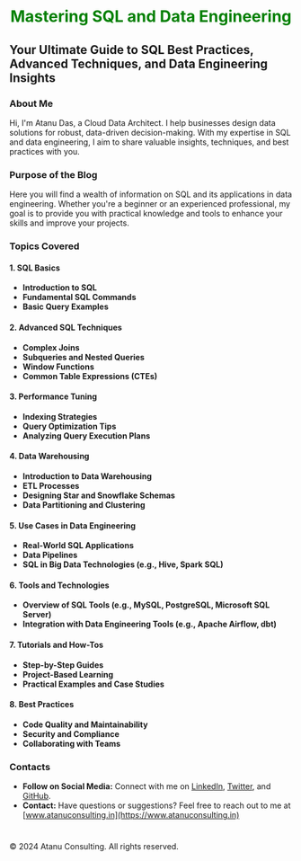 <h1 align="center" style="color:green; font-weight: bold;"> Mastering SQL and Data Engineering </h1>

## Your Ultimate Guide to SQL Best Practices, Advanced Techniques, and Data Engineering Insights

### About Me

Hi, I'm Atanu Das, a Cloud Data Architect. I help businesses design data solutions for robust, data-driven decision-making. With my expertise in SQL and data engineering, I aim to share valuable insights, techniques, and best practices with you.

### Purpose of the Blog

Here you will find a wealth of information on SQL and its applications in data engineering. Whether you're a beginner or an experienced professional, my goal is to provide you with practical knowledge and tools to enhance your skills and improve your projects.

### Topics Covered

#### 1. SQL Basics
  - **Introduction to SQL**
  - **Fundamental SQL Commands**
  - **Basic Query Examples**

#### 2. Advanced SQL Techniques
- **Complex Joins**
- **Subqueries and Nested Queries**
- **Window Functions**
- **Common Table Expressions (CTEs)**

#### 3. Performance Tuning
- **Indexing Strategies**
- **Query Optimization Tips**
- **Analyzing Query Execution Plans**

#### 4. Data Warehousing
- **Introduction to Data Warehousing**
- **ETL Processes**
- **Designing Star and Snowflake Schemas**
- **Data Partitioning and Clustering**

#### 5. Use Cases in Data Engineering
- **Real-World SQL Applications**
- **Data Pipelines**
- **SQL in Big Data Technologies (e.g., Hive, Spark SQL)**

#### 6. Tools and Technologies
- **Overview of SQL Tools (e.g., MySQL, PostgreSQL, Microsoft SQL Server)**
- **Integration with Data Engineering Tools (e.g., Apache Airflow, dbt)**

#### 7. Tutorials and How-Tos
- **Step-by-Step Guides**
- **Project-Based Learning**
- **Practical Examples and Case Studies**

#### 8. Best Practices
- **Code Quality and Maintainability**
- **Security and Compliance**
- **Collaborating with Teams**

### Contacts

- **Follow on Social Media:** Connect with me on [LinkedIn](#), [Twitter](#), and [GitHub](#).
- **Contact:** Have questions or suggestions? Feel free to reach out to me at [www.atanuconsulting.in](https://www.atanuconsulting.in)

#
&copy; 2024 Atanu Consulting. All rights reserved.
